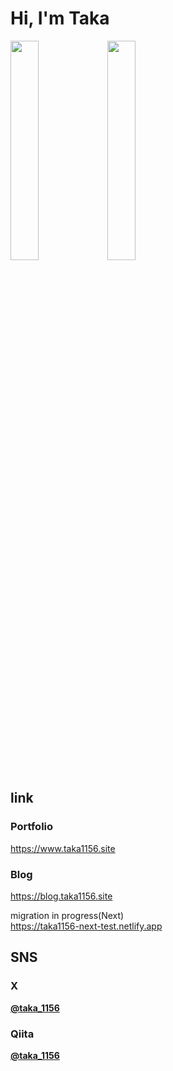 # Hi, I'm Taka

<img src="https://taka1156-backend.vercel.app/api/v1/date.svg" width="30%">
<!-- <img src="https://taka1156-backend.vercel.app/api/v1/visiter.svg?color=tomato" width="50%"> --> 
<img src="https://taka1156-backend.vercel.app/api/v1/github.svg?account=taka1156&bgcolor=none" width="30%">

## link
### Portfolio
<a href="https://www.taka1156.site">https://www.taka1156.site</a>

### Blog

https://blog.taka1156.site

migration in progress(Next)  
https://taka1156-next-test.netlify.app


## SNS
### X
**[@taka_1156](https://twitter.com/taka_1156)**

### Qiita
**[@taka_1156](https://qiita.com/taka_1156)**
